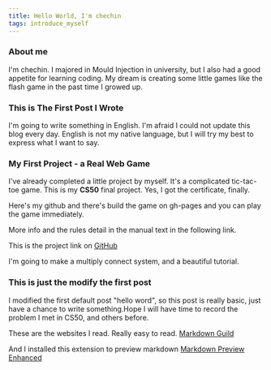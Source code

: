 ```yaml
---
title: Hello World, I'm chechin
tags: introduce_myself
---
```


### About me

I'm chechin. I majored in Mould Injection in university, but I also had a good appetite for learning coding. My dream is creating some little games like the flash game in the past time I growed up.

### This is The First Post I Wrote

I'm going to write something in English. I'm afraid I could not update this blog every day. English is not my native language, but I will try my best to express what I want to say.

### My First Project - a Real Web Game

I've already completed a little project by myself.
It's a complicated tic-tac-toe game.
This is my **CS50** final project. Yes, I got the certificate, finally.

Here's my github and there's build the game on gh-pages and you can play the game immediately.

More info and the rules detail in the manual text in the following link.

This is the project link on [GitHub](https://github.com/wcc356/oni-tic-tac-toe)

I'm going to make a multiply connect system, and a beautiful tutorial.

### This is just the modify the first post

I modified the first default post "hello word", so this post is really basic, just have a chance to write something.Hope I will have time to record the problem I met in CS50, and others before.

These are the websites I read. Really easy to read.
[Markdown Guild](https://www.markdownguide.org/cheat-sheet/)

And I installed this extension to preview markdown
[Markdown Preview Enhanced](https://marketplace.visualstudio.com/items?itemName=shd101wyy.markdown-preview-enhanced)
